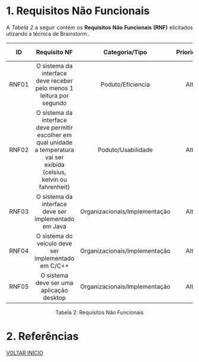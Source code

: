 # 1. Requisitos Não Funcionais

<p align="justify">A <i>Tabela 2</i> a seguir contém os <b>Requisitos Não Funcionais (RNF)</b> elicitados utizando a técnica de Brainstorm .</p>

| ID   |                                 Requisito NF                              | Categoria/Tipo | Prioridade | Requisitos Relacionados |
| :--: | :-----------------------------------------------------------------------: |:-------------: | :--------: | :-----------------: |
| RNF01 | O sistema da interface deve receber pelo menos 1 leitura por segundo |Poduto/Eficiencia |Alta | RF03 |
| RNF02 | O sistema da interface deve permitir escolher em qual unidade a temperatura vai ser exibida (celsius, kelvin ou fahrenheit)|Poduto/Usabilidade | Alta | | RF06 e RF07  |
| RNF03 | O sistema da interface deve ser implementado em Java | Organizacionais/Implementação | Alta | |  |
| RNF04 | O sistema do veiculo deve ser implementado em C/C++ | Organizacionais/Implementação | Alta | |  |
| RNF05 | O sistema deve ser uma aplicação desktop | Organizacionais/Implementação | Alta | |
<div style="text-align: center">
<p>Tabela 2: Requisitos Não Funcionais</p>
</div>

# 2. Referências

<a href="../README.md">VOLTAR INÍCIO</a>








